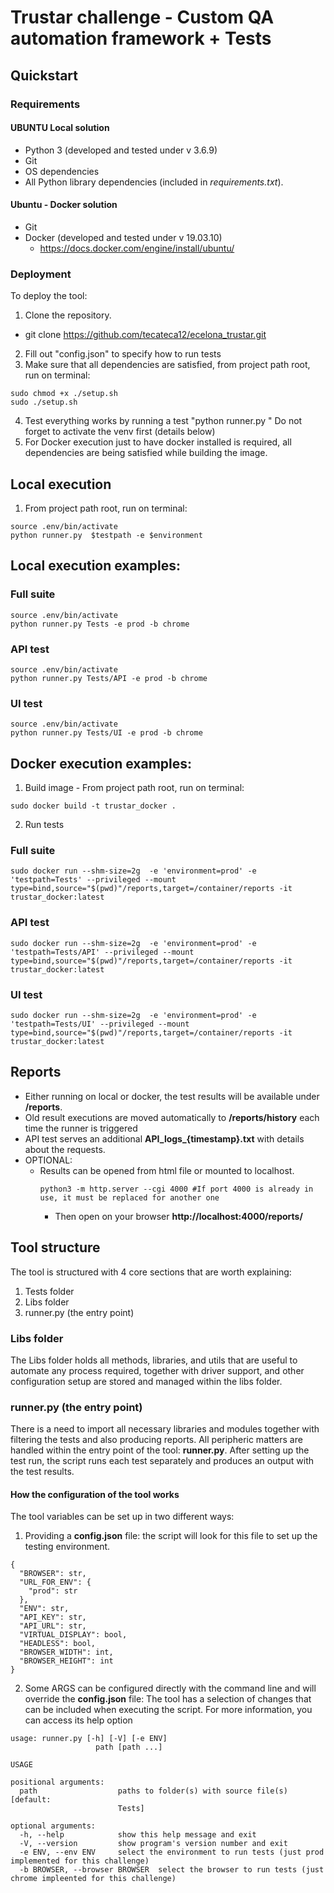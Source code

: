 # Trustar challenge - Custom QA automation framework + Tests


## Quickstart

### Requirements

#### UBUNTU Local solution

- Python 3 (developed and tested under v 3.6.9)
- Git
- OS dependencies
- All Python library dependencies (included in *requirements.txt*).

#### Ubuntu - Docker solution
- Git
- Docker (developed and tested under v 19.03.10)
  - https://docs.docker.com/engine/install/ubuntu/

### Deployment

To deploy the tool:

1. Clone the repository.
  - git clone https://github.com/tecateca12/ecelona_trustar.git
2. Fill out "config.json" to specify how to run tests
3. Make sure that all dependencies are satisfied, from project path root, run on terminal:

```shell
sudo chmod +x ./setup.sh
sudo ./setup.sh
```
4. Test everything works by running a test "python runner.py <testpath>" Do not forget to activate the venv first (details below)
5. For Docker execution just to have docker installed is required, all dependencies are being satisfied while building the image.

## Local execution
1. From project path root, run on terminal:
```shell
source .env/bin/activate
python runner.py  $testpath -e $environment
```
## Local execution examples:

### Full suite
```shell
source .env/bin/activate
python runner.py Tests -e prod -b chrome 
```
### API test
```shell
source .env/bin/activate
python runner.py Tests/API -e prod -b chrome 
```
### UI test
```shell
source .env/bin/activate
python runner.py Tests/UI -e prod -b chrome 
```

## Docker execution examples:
1. Build image - From project path root, run on terminal:
```shell
sudo docker build -t trustar_docker .
```
2. Run tests
### Full suite
```shell
sudo docker run --shm-size=2g  -e 'environment=prod' -e 'testpath=Tests' --privileged --mount type=bind,source="$(pwd)"/reports,target=/container/reports -it trustar_docker:latest
```
### API test
```shell
sudo docker run --shm-size=2g  -e 'environment=prod' -e 'testpath=Tests/API' --privileged --mount type=bind,source="$(pwd)"/reports,target=/container/reports -it trustar_docker:latest
```
### UI test
```shell
sudo docker run --shm-size=2g  -e 'environment=prod' -e 'testpath=Tests/UI' --privileged --mount type=bind,source="$(pwd)"/reports,target=/container/reports -it trustar_docker:latest

```
## Reports
- Either running on local or docker, the test results will be available under **/reports**.
- Old result executions are moved automatically to **/reports/history** each time the runner is triggered
- API test serves an additional **API_logs_{timestamp}.txt** with details about the requests.
- OPTIONAL: 
  - Results can be opened from html file or mounted to localhost.
     ``` shell
    python3 -m http.server --cgi 4000 #If port 4000 is already in use, it must be replaced for another one
    ```
    - Then open on your browser **http://localhost:4000/reports/**

## Tool structure

The tool is structured with 4 core sections that are worth explaining:

1. Tests folder
2. Libs folder
3. runner.py (the entry point)

### Libs folder

The Libs folder holds all methods, libraries, and utils that are useful to automate any process required, together with driver support, and other configuration setup are stored and managed within the libs folder. 

### runner.py (the entry point)

There is a need to import all necessary libraries and modules together with filtering the tests and also producing reports. All peripheric matters are handled within the entry point of the tool: **runner.py**. After setting up the test run, the script runs each test separately and produces an output with the test results.

#### How the configuration of the tool works

The tool variables can be set up in two different ways:

1. Providing a **config.json** file: the script will look for this file to set up the testing environment.
```
{
  "BROWSER": str,
  "URL_FOR_ENV": {
    "prod": str
  },
  "ENV": str,
  "API_KEY": str,
  "API_URL": str,
  "VIRTUAL_DISPLAY": bool,
  "HEADLESS": bool,
  "BROWSER_WIDTH": int,
  "BROWSER_HEIGHT": int
}

```
2. Some ARGS can be configured directly with the command line and will override the **config.json** file: The tool has a selection of changes that can be included when executing the script. For more information, you can access its help option

```shell
usage: runner.py [-h] [-V] [-e ENV]
                   path [path ...]

USAGE

positional arguments:
  path                  paths to folder(s) with source file(s) [default:
                        Tests]

optional arguments:
  -h, --help            show this help message and exit
  -V, --version         show program's version number and exit
  -e ENV, --env ENV     select the environment to run tests (just prod implemented for this challenge)
  -b BROWSER, --browser BROWSER  select the browser to run tests (just chrome impleented for this challenge)

```

